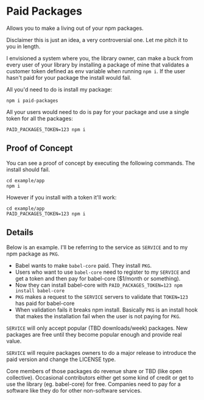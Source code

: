 # Paid Packages

Allows you to make a living out of your npm packages.

Disclaimer this is just an idea, a very controversial one. Let me pitch it to you in length.

I envisioned a system where you, the library owner, can make a buck from every user of your library by installing a package of mine that validates a customer token defined as env variable when running `npm i`. If the user hasn't paid for your package the install would fail.

All you'd need to do is install my package:

```
npm i paid-packages
```

All your users would need to do is pay for your package and use a single token for all the packages:

```
PAID_PACKAGES_TOKEN=123 npm i
```

## Proof of Concept

You can see a proof of concept by executing the following commands. The install should fail.

```
cd example/app
npm i
```

However if you install with a token it'll work:

```
cd example/app
PAID_PACKAGES_TOKEN=123 npm i
```

## Details

Below is an example. I'll be referring to the service as `SERVICE` and to my npm package as `PKG`.

- Babel wants to make `babel-core` paid. They install `PKG`.
- Users who want to use `babel-core` need to register to my `SERVICE` and get a token and then pay for babel-core ($1/month or something).
- Now they can install babel-core with `PAID_PACKAGES_TOKEN=123 npm install babel-core`
- `PKG` makes a request to the `SERVICE` servers to validate that `TOKEN=123` has paid for babel-core
- When validation fails it breaks npm install. Basically `PKG` is an install hook that makes the installation fail when the user is not paying for `PKG`.

`SERVICE` will only accept popular (TBD downloads/week) packages. New packages are free until they become popular enough and provide real value.

`SERVICE` will require packages owners to do a major release to introduce the paid version and change the LICENSE type.

Core members of those packages do revenue share or TBD (like open collective). Occasional contributors either get some kind of credit or get to use the library (eg. babel-core) for free. Companies need to pay for a software like they do for other non-software services.



